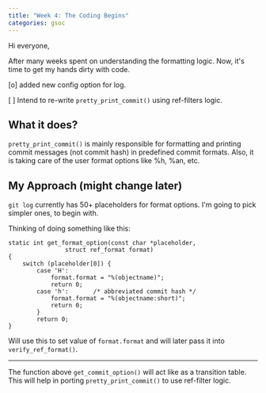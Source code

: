 ```yaml
---
title: "Week 4: The Coding Begins"
categories: gsoc
---
```


Hi everyone,

After many weeks spent on understanding the formatting logic. Now, it's time to get my hands dirty with code. 

[o] added new config option for log. 

[ ] Intend to re-write `pretty_print_commit()` using ref-filters logic. 

## What it does?
`pretty_print_commit()` is mainly responsible for formatting and printing commit messages (not commit hash) in predefined commit formats. 
Also, it is taking care of the user format options like %h, %an, etc.

## My Approach (might change later)

`git log` currently has 50+ placeholders for format options. 
I'm going to pick simpler ones, to begin with. 

Thinking of doing something like this:
```
static int get_format_option(const char *placeholder,
				struct ref_format format) 
{
	switch (placeholder[0]) {	
        case 'H':
            format.format = "%(objectname)";
            return 0;
        case 'h':		/* abbreviated commit hash */
            format.format = "%(objectname:short)";
            return 0;
        }
        return 0;
}
```

Will use this to set value of `format.format` and will later pass it into `verify_ref_format()`.

---

The function above `get_commit_option()` will act like as a transition table. This will help in porting `pretty_print_commit()` to use ref-filter logic.
